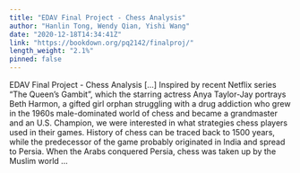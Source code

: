```yaml
---
title: "EDAV Final Project - Chess Analysis"
author: "Hanlin Tong, Wendy Qian, Yishi Wang"
date: "2020-12-18T14:34:41Z"
link: "https://bookdown.org/pq2142/finalproj/"
length_weight: "2.1%"
pinned: false
---
```


EDAV Final Project - Chess Analysis [...] Inspired by recent Netflix series “The Queen’s Gambit”, which the starring actress Anya Taylor-Jay portrays Beth Harmon, a gifted girl orphan struggling with a drug addiction who grew in the 1960s male-dominated world of chess and became a grandmaster and an U.S. Champion, we were interested in what strategies chess players used in their games. History of chess can be traced back to 1500 years, while the predecessor of the game probably originated in India and spread to Persia. When the Arabs conquered Persia, chess was taken up by the Muslim world ...
